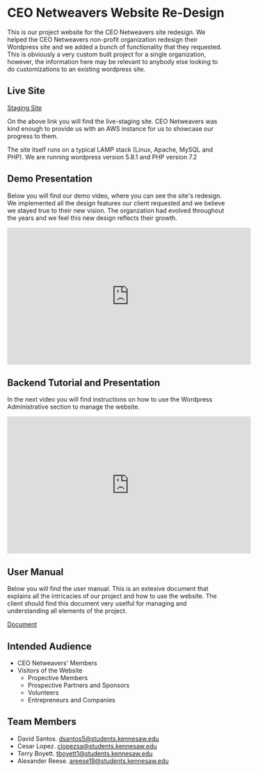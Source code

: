 # CEO Netweavers Website Re-Design

<p>This is our project website for the CEO Netweavers site redesign. We helped the CEO Netweavers non-profit organization redesign their Wordpress site and we added a bunch of functionality that they requested. This is obviously a very custom built project for a single organization, however, the information here may be relevant to anybody else looking to do customizations to an existing wordpress site.</p>

## Live Site
[Staging Site](https://ksu-teama.ceonetweavers.org/)

<p>On the above link you will find the live-staging site. CEO Netweavers was kind enough to provide us with an AWS instance for us to showcase our progress to them.</p>

<p>The site itself runs on a typical LAMP stack (Linux, Apache, MySQL and PHP). We are running wordpress version 5.8.1 and PHP version 7.2</p>

## Demo Presentation 

Below you will find our demo video, where you can see the site's redesign. We implemented all the design features our client requested and we believe we stayed true to their new vision. The organzation had evolved throughout the years and we feel this new design reflects their growth. 

<iframe width="560" height="315" src="https://www.youtube.com/embed/Rn1O44tnyWQ" title="YouTube video player" frameborder="0" allow="accelerometer; autoplay; clipboard-write; encrypted-media; gyroscope; picture-in-picture" allowfullscreen></iframe>


## Backend Tutorial and Presentation 

In the next video you will find instructions on how to use the Wordpress Administrative section to manage the website. 

<iframe width="560" height="315" src="https://www.youtube.com/embed/oKyG1nWM7MQ" title="YouTube video player" frameborder="0" allow="accelerometer; autoplay; clipboard-write; encrypted-media; gyroscope; picture-in-picture" allowfullscreen></iframe>

## User Manual

Below you will find the user manual. This is an extesive document that explains all the intricacies of our project and how to use the website. The client should find this document very uselful for managing and understanding all elements of the project. 

[Document](https://github.com/crlspe/capstone/blob/main/docs/user_guide.pdf)

## Intended Audience
- CEO Netweavers' Members 
- Visitors of the Website
  - Propective Members
  - Prospective Partners and Sponsors 
  - Volunteers
  - Entrepreneurs and Companies 

## Team Members 
- David Santos.  dsantos5@students.kennesaw.edu
- Cesar Lopez.   clopezsa@students.kennesaw.edu 
- Terry Boyett.  tboyett1@students.kennesaw.edu
- Alexander Reese. areese19@students.kennesaw.edu

 

